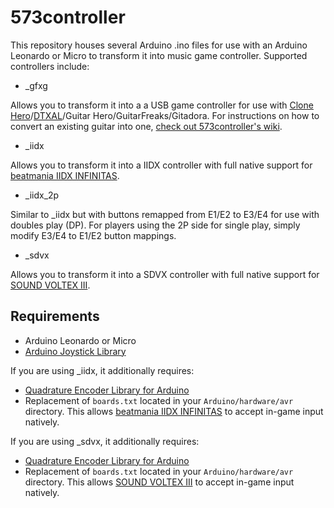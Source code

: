 # 573controller

This repository houses several Arduino .ino files for use with an Arduino Leonardo or Micro to transform it into music game controller. Supported controllers include:

* _gfxg 

Allows you to transform it into a a USB game controller for use with [Clone Hero](https://clonehero.net)/[DTXAL](http://senamih.com/dtxal)/Guitar Hero/GuitarFreaks/Gitadora. For instructions on how to convert an existing guitar into one, [check out 573controller's wiki](https://github.com/limyz/573controller/wiki/DIY-Guitar).

* _iidx

Allows you to transform it into a IIDX controller with full native support for [beatmania IIDX INFINITAS](https://p.eagate.573.jp/game/eac2dx/infinitas).

* _iidx_2p

Similar to _iidx but with buttons remapped from E1/E2 to E3/E4 for use with doubles play (DP). For players using the 2P side for single play, simply modify E3/E4 to E1/E2 button mappings.

* _sdvx

Allows you to transform it into a SDVX controller with full native support for [SOUND VOLTEX III](https://p.eagate.573.jp/game/eacsdvx/iii).

## Requirements
* Arduino Leonardo or Micro
* [Arduino Joystick Library](https://github.com/MHeironimus/ArduinoJoystickLibrary)

If you are using _iidx, it additionally requires:
* [Quadrature Encoder Library for Arduino](https://github.com/PaulStoffregen/Encoder)
* Replacement of `boards.txt` located in your `Arduino/hardware/avr` directory. This allows [beatmania IIDX INFINITAS](https://p.eagate.573.jp/game/eac2dx/infinitas) to accept in-game input natively.

If you are using _sdvx, it additionally requires:
* [Quadrature Encoder Library for Arduino](https://github.com/PaulStoffregen/Encoder)
* Replacement of `boards.txt` located in your `Arduino/hardware/avr` directory. This allows [SOUND VOLTEX III](https://p.eagate.573.jp/game/eacsdvx/iii) to accept in-game input natively.
